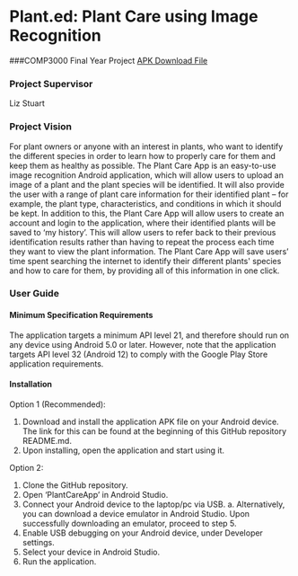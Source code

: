 # Plant.ed: Plant Care using Image Recognition
###COMP3000 Final Year Project
[APK Download File](https://drive.google.com/file/d/1SqKg105NSfLQyjUIsNTBIH_clAYQQedc/view?usp=share_link)

### Project Supervisor
Liz Stuart

### Project Vision
For plant owners or anyone with an interest in plants, who want to identify the different species in order to learn how to properly care for them and keep them as healthy as possible. The Plant Care App is an easy-to-use image recognition Android application, which will allow users to upload an image of a plant and the plant species will be identified. It will also provide the user with a range of plant care information for their identified plant – for example, the plant type, characteristics, and conditions in which it should be kept. In addition to this, the Plant Care App will allow users to create an account and login to the application, where their identified plants will be saved to ‘my history’. This will allow users to refer back to their previous identification results rather than having to repeat the process each time they want to view the plant information. The Plant Care App will save users’ time spent searching the internet to identify their different plants' species and how to care for them, by providing all of this information in one click.

### User Guide
#### Minimum Specification Requirements
The application targets a minimum API level 21, and therefore should run on any device using Android 5.0 or later. However, note that the application targets API level 32 (Android 12) to comply with the Google Play Store application requirements. 

#### Installation
Option 1 (Recommended):
1.	Download and install the application APK file on your Android device. The link for this can be found at the beginning of this GitHub repository README.md.
2.	Upon installing, open the application and start using it.

Option 2:
1.	Clone the GitHub repository. 
2.	Open ‘PlantCareApp’ in Android Studio.
3.	Connect your Android device to the laptop/pc via USB.
a.	Alternatively, you can download a device emulator in Android Studio. Upon successfully downloading an emulator, proceed to step 5.
4.	Enable USB debugging on your Android device, under Developer settings.
5.	Select your device in Android Studio.
6.	Run the application.


